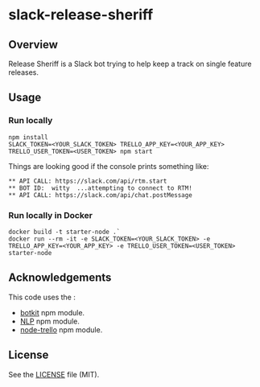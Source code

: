 # slack-release-sheriff

## Overview
Release Sheriff is a Slack bot trying to help keep a track on single feature releases.

## Usage

### Run locally
	npm install
	SLACK_TOKEN=<YOUR_SLACK_TOKEN> TRELLO_APP_KEY=<YOUR_APP_KEY> TRELLO_USER_TOKEN=<USER_TOKEN> npm start

Things are looking good if the console prints something like:

    ** API CALL: https://slack.com/api/rtm.start
    ** BOT ID:  witty  ...attempting to connect to RTM!
    ** API CALL: https://slack.com/api/chat.postMessage

### Run locally in Docker
	docker build -t starter-node .`
	docker run --rm -it -e SLACK_TOKEN=<YOUR_SLACK_TOKEN> -e TRELLO_APP_KEY=<YOUR_APP_KEY> -e TRELLO_USER_TOKEN=<USER_TOKEN> starter-node

## Acknowledgements

This code uses the :
+ [botkit](https://github.com/howdyai/botkit) npm module.
+ [NLP](https://github.com/NaturalNode/natural) npm module.
+ [node-trello](https://github.com/adunkman/node-trello) npm module.

## License

See the [LICENSE](LICENSE.md) file (MIT).
